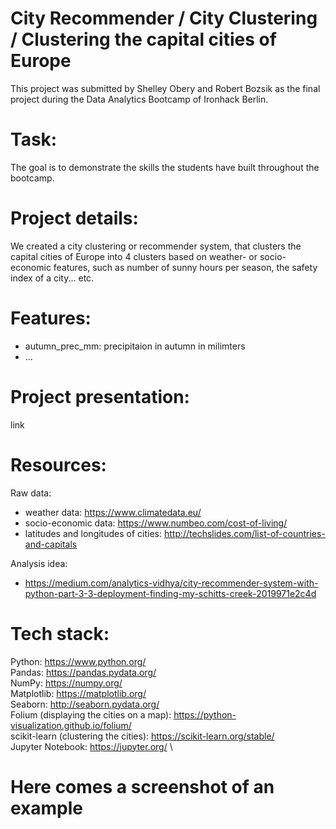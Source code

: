# City Recommender / City Clustering / Clustering the capital cities of Europe
This project was submitted by Shelley Obery and Robert Bozsik as the final project during the Data Analytics Bootcamp of Ironhack Berlin.

# Task:
The goal is to demonstrate the skills the students have built throughout the bootcamp.

# Project details:
We created a city clustering or recommender system, that clusters the capital cities of Europe into 4 clusters based on weather- or socio-economic features, such as number of sunny hours per season, the safety index of a city... etc.

# Features:
 - autumn_prec_mm: precipitaion in autumn in milimters
 - ...

# Project presentation:
link

# Resources:
Raw data:
 - weather data: https://www.climatedata.eu/
 - socio-economic data: https://www.numbeo.com/cost-of-living/
 - latitudes and longitudes of cities: http://techslides.com/list-of-countries-and-capitals

Analysis idea:
 - https://medium.com/analytics-vidhya/city-recommender-system-with-python-part-3-3-deployment-finding-my-schitts-creek-2019971e2c4d
 
# Tech stack:
Python: https://www.python.org/ \
Pandas: https://pandas.pydata.org/ \
NumPy: https://numpy.org/ \
Matplotlib: https://matplotlib.org/ \
Seaborn: http://seaborn.pydata.org/ \
Folium (displaying the cities on a map): https://python-visualization.github.io/folium/ \
scikit-learn (clustering the cities): https://scikit-learn.org/stable/ \
Jupyter Notebook: https://jupyter.org/ \

# Here comes a screenshot of an example
